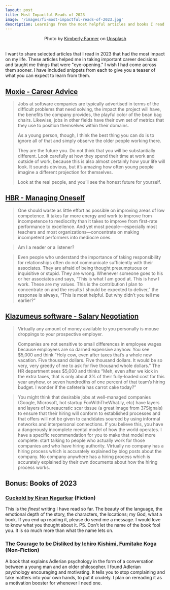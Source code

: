 ```yaml
---
layout: post
title: Most Impactful Reads of 2023
image: '/images/fi-most-impactful-reads-of-2023.jpg'
description: Learnings from the most helpful articles and books I read in 2023
---
```

<center>Photo by <a href="https://unsplash.com/@kimberlyfarmer?utm_content=creditCopyText&utm_medium=referral&utm_source=unsplash">Kimberly Farmer</a> on <a href="https://unsplash.com/photos/shallow-focus-photography-of-books-lUaaKCUANVI?utm_content=creditCopyText&utm_medium=referral&utm_source=unsplash">Unsplash</a></center><br>

I want to share selected articles that I read in 2023 that had the most impact on my life. These articles helped me in taking important career decisions and taught me things that were "eye-opening." I wish I had come across them sooner. I have included snippets from each to give you a teaser of what you can expect to learn from them.

## [Moxie - Career Advice](https://moxie.org/2013/01/07/career-advice.html)

> Jobs at software companies are typically advertised in terms of the difficult problems that need solving, the impact the project will have, the benefits the company provides, the playful color of the bean bag chairs. Likewise, jobs in other fields have their own set of metrics that they use to position themselves within their domains. 
> 
> As a young person, though, I think the best thing you can do is to ignore all of that and simply observe the older people working there.
> 
> They are the future you. Do not think that you will be substantially different. Look carefully at how they spend their time at work and outside of work, because this is also almost certainly how your life will look. It sounds obvious, but it’s amazing how often young people imagine a different projection for themselves.
> 
> Look at the real people, and you’ll see the honest future for yourself.

## [HBR - Managing Oneself](https://hbr.org/2005/01/managing-oneself)
> One should waste as little effort as possible on improving areas of low competence. It takes far more energy and work to improve from incompetence to mediocrity than it takes to improve from first-rate performance to excellence. And yet most people—especially most teachers and most organizations—concentrate on making incompetent performers into mediocre ones.

> Am I a reader or a listener?

> Even people who understand the importance of taking responsibility for relationships often do not communicate sufficiently with their associates. They are afraid of being thought presumptuous or inquisitive or stupid. They are wrong. Whenever someone goes to his or her associates and says, “This is what I am good at. This is how I work. These are my values. This is the contribution I plan to concentrate on and the results I should be expected to deliver,” the response is always, “This is most helpful. But why didn’t you tell me earlier?”


## [Klazumeus software - Salary Negotiation](https://www.kalzumeus.com/2012/01/23/salary-negotiation/)

> Virtually any amount of money available to you personally is mouse droppings to your prospective employer.
>
> Companies are not sensitive to small differences in employee wages because employees are so darned expensive anyhow.  You see $5,000 and think “Holy cow, even after taxes that’s a whole new vacation.  Five thousand dollars.  Five thousand dollars.  It would be so very, very greedy of me to ask for five thousand whole dollars.”  The HR department sees $5,000 and thinks “Meh, even after we kick in the extra taxes, that is only about 3% of their fully-loaded cost for this year anyhow, or seven hundredths of one percent of that team’s hiring budget.  I wonder if the cafeteria has carrot cake today?”

> You might think that desirable jobs at well-managed companies (Google, Microsoft, hot startup FooWithTheWhat.ly, etc) have layers and layers of bureaucratic scar tissue (a great image from 37Signals) to ensure that their hiring will conform to established processes and that offers will not be given to candidates sourced by using informal networks and interpersonal connections.  If you believe this, you have a dangerously incomplete mental model of how the world operates.  I have a specific recommendation for you to make that model more complete: start talking to people who actually work for those companies and who have hiring authority.  Virtually no company has a hiring process which is accurately explained by blog posts about the company.  No company anywhere has a hiring process which is accurately explained by their own documents about how the hiring process works.

## Bonus: Books of 2023

### [Cuckold by Kiran Nagarkar](https://www.goodreads.com/en/book/show/109326) (Fiction)

This is the *finest* writing I have read so far. The beauty of the language, the emotional depth of the story, the characters, the locations; my God, what a book. If you end up reading it, please do send me a message. I would love to know what you thought about it. PS. Don't let the name of the book fool you. It is so much more than what the name lets on.

### [The Courage to be Disliked by Ichiro Kishimi, Fumitake Koga](https://www.goodreads.com/en/book/show/43306206) (Non-Fiction)

A book that explains Adlerian psychology in the form of a conversation between a young man and an older philosopher. I found Adlerian psychology encouraging and motivating. It tells you to stop complaining and take matters into your own hands, to put it crudely. I plan on rereading it as a motivation booster for whenever I need one.


